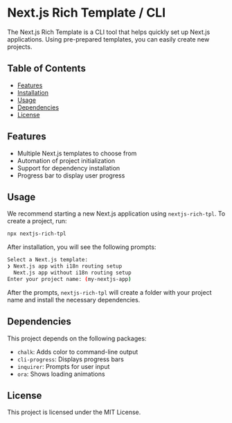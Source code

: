 # Next.js Rich Template / CLI

The Next.js Rich Template is a CLI tool that helps quickly set up Next.js applications. Using pre-prepared templates, you can easily create new projects.

## Table of Contents

- [Features](#features)
- [Installation](#installation)
- [Usage](#usage)
- [Dependencies](#dependencies)
- [License](#license)

## Features

- Multiple Next.js templates to choose from
- Automation of project initialization
- Support for dependency installation
- Progress bar to display user progress

## Usage

We recommend starting a new Next.js application using `nextjs-rich-tpl`. To create a project, run:

```bash
npx nextjs-rich-tpl
```

After installation, you will see the following prompts:

```bash
Select a Next.js template:
❯ Next.js app with i18n routing setup
  Next.js app without i18n routing setup
Enter your project name: (my-nextjs-app)
```

After the prompts, `nextjs-rich-tpl` will create a folder with your project name and install the necessary dependencies.

## Dependencies

This project depends on the following packages:

- `chalk`: Adds color to command-line output
- `cli-progress`: Displays progress bars
- `inquirer`: Prompts for user input
- `ora`: Shows loading animations

## License

This project is licensed under the MIT License.
